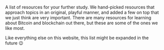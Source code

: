 A list of resources for your further study.
We hand-picked resources that approach topics in an original, playful manner,
and added a few on top that we just think are very important.
There are many resources for learning about Bitcoin and blockchain out there,
but these are some of the ones we like most.

Like everything else on this website, this list might be expanded in the future 😉
